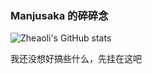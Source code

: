 ### Manjusaka 的碎碎念

<!--
**Zheaoli/Zheaoli** is a ✨ _special_ ✨ repository because its `README.md` (this file) appears on your GitHub profile.

Here are some ideas to get you started:

- 🔭 I’m currently working on ...
- 🌱 I’m currently learning ...
- 👯 I’m looking to collaborate on ...
- 🤔 I’m looking for help with ...
- 💬 Ask me about ...
- 📫 How to reach me: ...
- 😄 Pronouns: ...
- ⚡ Fun fact: ...
-->

![Zheaoli's GitHub stats](https://github-readme-stats.vercel.app/api?username=Zheaoli&count_private=true&include_all_commits=true)

我还没想好搞些什么，先挂在这吧
